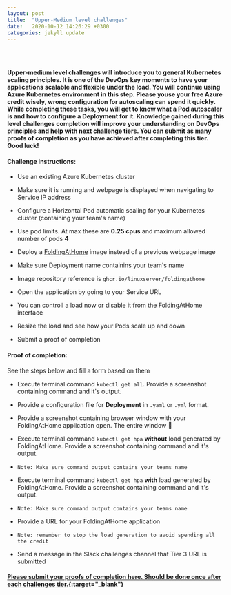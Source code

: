 ```yaml
---
layout: post
title:  "Upper-Medium level challenges"
date:   2020-10-12 14:26:29 +0300
categories: jekyll update
---
```


<header style="margin-top: -186px; padding-bottom: 160px; margin-left: 400px;">
   <a href="https://metatavu.fi">
   <img src="/xamk-challenges/media/metatavu-logo.png" style="max-width: 100px;"
      alt="Jekyll logo" />
   </a>
</header>

#### Upper-medium level challenges will introduce you to general Kubernetes scaling principles. It is one of the DevOps key moments to have your applications scalable and flexible under the load. You will continue using Azure Kubernetes environment in this step. Please youse your free Azure credit wisely, wrong configuration for autoscaling can spend it quickly. While completing these tasks, you will get to know what a Pod autoscaler is and how to configure a Deployment for it. Knowledge gained during this level challenges completion will improve your understanding on DevOps principles and help with next challenge tiers. You can submit as many proofs of completion as you have achieved after completing this tier. Good luck!

#### Challenge instructions:

- Use an existing Azure Kubernetes cluster

- Make sure it is running and webpage is displayed when navigating to Service IP address

- Configure a Horizontal Pod automatic scaling for your Kubernetes cluster (containing your team's name)

- Use pod limits. At max these are **0.25 cpus** and maximum allowed number of pods **4**

- Deploy a [FoldingAtHome](https://foldingathome.org/) image instead of a  previous webpage image

- Make sure Deployment name containins your team's name

- Image repository reference is ```ghcr.io/linuxserver/foldingathome```

- Open the application by going to your Service URL

- You can controll a load now or disable it from the FoldingAtHome interface

- Resize the load and see how your Pods scale up and down

- Submit a proof of completion

#### Proof of completion:

See the steps below and fill a form based on them

- Execute terminal command ```kubectl get all```. Provide a screenshot containing command and it's output.

- Provide a configuration file for **Deployment** in ```.yaml``` or ```.yml``` format.

- Provide a screenshot containing browser window with your FoldingAtHome application open. The entire window 🙂

- Execute terminal command ```kubectl get hpa``` **without** load generated by FoldingAtHome. Provide a screenshot containing command and it's output.

- ```Note: Make sure command output contains your teams name```

- Execute terminal command ```kubectl get hpa``` **with** load generated by FoldingAtHome. Provide a screenshot containing command and it's output.

- ```Note: Make sure command output contains your teams name```

- Provide a URL for your FoldingAtHome application

- ```Note: remember to stop the load generation to avoid spending all the credit```

- Send a message in the Slack challenges channel that Tier 3 URL is submitted

#### [Please submit your proofs of completion here. Should be done once after each challenges tier.](https://docs.google.com/forms/d/e/1FAIpQLSf53aLceF3jVJ23gJ8kGVN_rOZ6uB4IiWHa62O79IyeiHpXMQ/viewform?usp=sf_link){:target="_blank"}